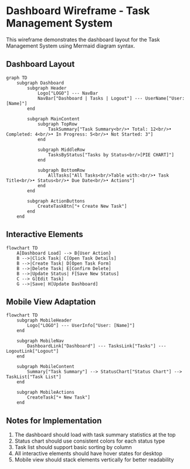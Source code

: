 # Dashboard Wireframe - Task Management System

This wireframe demonstrates the dashboard layout for the Task Management System using Mermaid diagram syntax.

## Dashboard Layout

```mermaid
graph TD
    subgraph Dashboard
        subgraph Header
            Logo["LOGO"] --- NavBar
            NavBar["Dashboard | Tasks | Logout"] --- UserName["User: [Name]"]
        end
        
        subgraph MainContent
            subgraph TopRow
                TaskSummary["Task Summary<br/>• Total: 12<br/>• Completed: 4<br/>• In Progress: 5<br/>• Not Started: 3"]
            end
            
            subgraph MiddleRow
                TasksByStatus["Tasks by Status<br/>[PIE CHART]"]
            end
            
            subgraph BottomRow
                AllTasks["All Tasks<br/>Table with:<br/>• Task Title<br/>• Status<br/>• Due Date<br/>• Actions"]
            end
        end
        
        subgraph ActionButtons
            CreateTaskBtn["+ Create New Task"]
        end
    end
```

## Interactive Elements

```mermaid
flowchart TD
    A[Dashboard Load] --> B{User Action}
    B -->|Click Task| C[Open Task Details]
    B -->|Create Task| D[Open Task Form]
    B -->|Delete Task| E[Confirm Delete]
    B -->|Update Status| F[Save New Status]
    C --> G[Edit Task]
    G -->|Save| H[Update Dashboard]
```

## Mobile View Adaptation

```mermaid
flowchart TD
    subgraph MobileHeader
        Logo["LOGO"] --- UserInfo["User: [Name]"]
    end
    
    subgraph MobileNav
        DashboardLink["Dashboard"] --- TasksLink["Tasks"] --- LogoutLink["Logout"]
    end
    
    subgraph MobileContent
        Summary["Task Summary"] --> StatusChart["Status Chart"] --> TaskList["Task List"]
    end
    
    subgraph MobileActions
        CreateTask["+ New Task"]
    end
```

## Notes for Implementation

1. The dashboard should load with task summary statistics at the top
2. Status chart should use consistent colors for each status type
3. Task list should support basic sorting by column
4. All interactive elements should have hover states for desktop
5. Mobile view should stack elements vertically for better readability 